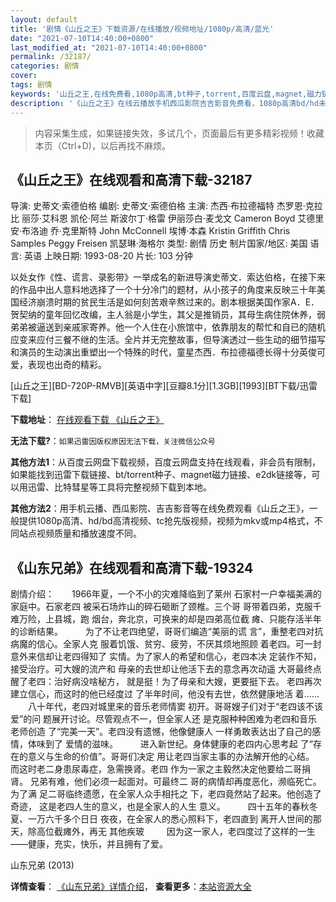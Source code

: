 ```yaml
---
layout: default
title: '剧情《山丘之王》下载资源/在线播放/视频地址/1080p/高清/蓝光'
date: "2021-07-10T14:40:00+0800"
last_modified_at: "2021-07-10T14:40:00+0800"
permalink: /32187/
categories: 剧情
cover:
tags: 剧情
keywords: '山丘之王,在线免费看,1080p高清,bt种子,torrent,百度云盘,magnet,磁力链,迅雷下载资源'
description: '《山丘之王》在线云播放手机西瓜影院吉吉影音免费看，1080p高清bd/hd未删减完整版和tc抢先枪版，mkv/mp4格式，附带bt/torrent种子、magnet/磁力链、百度云盘、网盘资源迅雷下载链接'
---
```


>内容采集生成，如果链接失效，多试几个，页面最后有更多精彩视频！收藏本页（Ctrl+D)，以后再找不麻烦。


## 《山丘之王》在线观看和高清下载-32187

导演: 史蒂文·索德伯格 编剧: 史蒂文·索德伯格 主演: 杰西·布拉德福特 杰罗恩·克拉比 丽莎·艾科恩 凯伦·阿兰 斯波尔丁·格雷 伊丽莎白·麦戈文 Cameron Boyd 艾德里安·布洛迪 乔·克里斯特 John McConnell 埃博·本森 Kristin Griffith Chris Samples Peggy Freisen 凯瑟琳·海格尔 类型: 剧情 历史 制片国家/地区: 美国 语言: 英语 上映日期: 1993-08-20 片长: 103 分钟

以处女作《性、谎言、录影带》一举成名的新进导演史蒂文．索达伯格，在接下来的作品中出人意料地选择了一个十分冷门的题材，从小孩子的角度来反映三十年美国经济崩溃时期的贫民生活是如何刻苦艰辛熬过来的。剧本根据美国作家A．E．贺契纳的童年回忆改编，主人翁是小学生，其父是推销员，其母生病住院休养，弱弟弟被逼送到亲戚家寄养。他一个人住在小旅馆中，依靠朋友的帮忙和自已的随机应变来应付三餐不继的生活。全片并无完整故事，但导演透过一些生动的细节描写和演员的生动演出重塑出一个特殊的时代，童星杰西．布拉德福德长得十分英俊可爱，表现也出奇的精彩。


[山丘之王][BD-720P-RMVB][英语中字][豆瓣8.1分][1.3GB][1993][BT下载/迅雷下载]

**下载地址**： [在线观看下载 《山丘之王》](https://www.btdx8.com/torrent/king_of_the_hill_1993.html) 


**无法下载?**：`如果迅雷因版权原因无法下载，关注微信公众号 `

**其他方法1**：从百度云网盘下载视频，百度云网盘支持在线观看，非会员有限制，如果能找到迅雷下载链接、bt/torrent种子、magnet磁力链接、e2dk链接等，可以用迅雷、比特彗星等工具将完整视频下载到本地。

**其他方法2**：用手机云播、西瓜影院、吉吉影音等在线免费观看《山丘之王》，一般提供1080p高清、hd/bd高清视频、tc抢先版视频，视频为mkv或mp4格式，不同站点视频质量和播放速度不同。


## 《山东兄弟》在线观看和高清下载-19324

剧情介绍：　　1966年夏，一个不小的灾难降临到了莱州 石家村一户幸福美满的家庭中。石家老四 被采石场炸山的碎石砸断了颈椎。三个哥 哥带着四弟，克服千难万险，上县城，跑 烟台，奔北京，可换来的却是四弟高位截 瘫、只能存活半年的诊断结果。  　　为了不让老四绝望，哥哥们编造“美丽的谎 言”，重整老四对抗病魔的信心。全家人克 服着饥饿、贫穷、疲劳，不厌其烦地照顾 着老四。可一封意外来信却让老四得知了 实情。为了家人的希望和信心，老四本决 定装作不知，接受治疗。可大嫂的流产和 母亲的去世却让他活下去的意念再次动遥 大哥最终点醒了老四：治好病没啥秘方， 就是挺！为了母亲和大嫂，更要挺下去。 老四再次建立信心，而这时的他已经度过 了半年时间，他没有去世，依然健康地活 着……  　　八十年代，老四对城里来的音乐老师情窦 初开。哥哥嫂子们对于“老四该不该爱”的问 题展开讨论。尽管观点不一，但全家人还 是克服种种困难为老四和音乐老师创造 了“完美一天”。老四没有遗憾，他像健康人 一样勇敢表达出了自己的感情，体味到了 爱情的滋味。  　　进入新世纪。身体健康的老四内心思考起 了“存在的意义与生命的价值”。哥哥们决定 用让老四当家主事的办法解开他的心结。 而这时老二身患尿毒症，急需换肾。老四 作为一家之主毅然决定他要给二哥捐肾。 兄弟有难，他们必须一起面对。可最终二 哥的病情却再度恶化，濒临死亡。为了满 足二哥临终遗愿，在全家人众手相托之 下，老四竟然站了起来。他创造了奇迹， 这是老四人生的意义，也是全家人的人生 意义。  　　四十五年的春秋冬夏、一万六千多个日日 夜夜，在全家人的悉心照料下，老四直到 离开人世间的那天，除高位截瘫外，再无 其他疾玻  　　因为这一家人，老四度过了这样的一生 ——健康，充实，快乐，并且拥有了爱。


山东兄弟 (2013)

**详情查看**： [《山东兄弟》详情介绍](/movie/19324/)， **查看更多**：[本站资源大全](/movie/t/all/)

